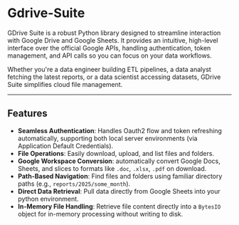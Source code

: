 # Gdrive-Suite

GDrive Suite is a robust Python library designed to streamline interaction with Google Drive and Google Sheets. It provides an intuitive, high-level interface over the official Google APIs, handling authentication, token management, and API calls so you can focus on your data workflows.

Whether you're a data engineer building ETL pipelines, a data analyst fetching the latest reports, or a data scientist accessing datasets, GDrive Suite simplifies cloud file management.

---

## Features

- **Seamless Authentication**: Handles Oauth2 flow and token refreshing automatically,
  supporting both local server environments (via Application Default Credentials).
- **File Operations**: Easily download, upload, and list files and folders.
- **Google Workspace Conversion**: automatically convert Google Docs, Sheets,
  and slices to formats like `.doc`, `.xlsx`, `.pdf` on download.
- **Path-Based Navigation**: Find files and folders using familiar directory
  paths (e.g., `reports/2025/some_month`).
- **Direct Data Retrieval**: Pull data directly from Google Sheets into your
  python environment.
- **In-Memory File Handling**: Retrieve file content directly into a `BytesIO`
  object for in-memory processing without writing to disk.
